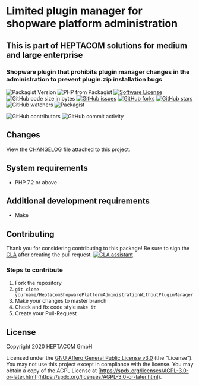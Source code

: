 # Limited plugin manager for shopware platform administration
## This is part of HEPTACOM solutions for medium and large enterprise
### Shopware plugin that prohibits plugin manager changes in the administration to prevent plugin.zip installation bugs

![Packagist Version](https://img.shields.io/packagist/v/heptacom/shopware-platform-administration-without-plugin-manager?style=flat-square)
![PHP from Packagist](https://img.shields.io/packagist/php-v/heptacom/shopware-platform-administration-without-plugin-manager?style=flat-square)
[![Software License](https://img.shields.io/packagist/l/heptacom/shopware-platform-administration-without-plugin-manager?style=flat-square)](./LICENSE.md)
![GitHub code size in bytes](https://img.shields.io/github/languages/code-size/heptacom/HeptacomShopwarePlatformAdministrationWithoutPluginManager?style=flat-square)
[![GitHub issues](https://img.shields.io/github/issues/HEPTACOM/HeptacomShopwarePlatformAdministrationWithoutPluginManager?style=flat-square)](https://github.com/HEPTACOM/HeptacomShopwarePlatformAdministrationWithoutPluginManager/issues)
[![GitHub forks](https://img.shields.io/github/forks/HEPTACOM/HeptacomShopwarePlatformAdministrationWithoutPluginManager?style=flat-square)](https://github.com/HEPTACOM/HeptacomShopwarePlatformAdministrationWithoutPluginManager/network)
[![GitHub stars](https://img.shields.io/github/stars/HEPTACOM/HeptacomShopwarePlatformAdministrationWithoutPluginManager?style=flat-square)](https://github.com/HEPTACOM/HeptacomShopwarePlatformAdministrationWithoutPluginManager/stargazers)
![GitHub watchers](https://img.shields.io/github/watchers/heptacom/HeptacomShopwarePlatformAdministrationWithoutPluginManager?style=flat-square)
![Packagist](https://img.shields.io/packagist/dt/heptacom/shopware-platform-administration-without-plugin-manager?style=flat-square)

![GitHub contributors](https://img.shields.io/github/contributors/heptacom/HeptacomShopwarePlatformAdministrationWithoutPluginManager?style=flat-square)
![GitHub commit activity](https://img.shields.io/github/commit-activity/y/heptacom/HeptacomShopwarePlatformAdministrationWithoutPluginManager?style=flat-square)

## Changes

View the [CHANGELOG](./CHANGELOG.md) file attached to this project.


## System requirements

* PHP 7.2 or above


## Additional development requirements

* Make


## Contributing

Thank you for considering contributing to this package! Be sure to sign the [CLA](./CLA.md) after creating the pull request. [![CLA assistant](https://cla-assistant.io/readme/badge/HEPTACOM/HeptacomShopwarePlatformAdministrationWithoutPluginManager)](https://cla-assistant.io/HEPTACOM/HeptacomShopwarePlatformAdministrationWithoutPluginManager)


### Steps to contribute

1. Fork the repository
2. `git clone yourname/HeptacomShopwarePlatformAdministrationWithoutPluginManager`
3. Make your changes to master branch
4. Check and fix code style `make it`
5. Create your Pull-Request


## License

Copyright 2020 HEPTACOM GmbH

Licensed under the [GNU Affero General Public License v3.0](./LICENSE.md) (the "License"). You may not use this project except in compliance with the license.
You may obtain a copy of the AGPL License at [https://spdx.org/licenses/AGPL-3.0-or-later.html](https://spdx.org/licenses/AGPL-3.0-or-later.html).
